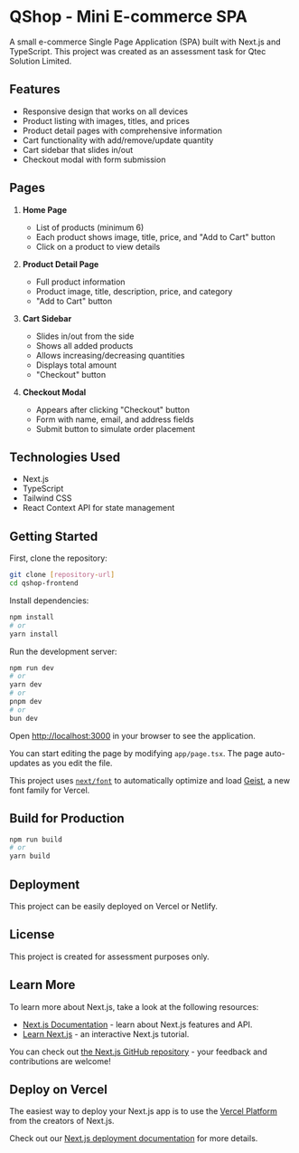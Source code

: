 # QShop - Mini E-commerce SPA

A small e-commerce Single Page Application (SPA) built with Next.js and TypeScript. This project was created as an assessment task for Qtec Solution Limited.

## Features

- Responsive design that works on all devices
- Product listing with images, titles, and prices
- Product detail pages with comprehensive information
- Cart functionality with add/remove/update quantity
- Cart sidebar that slides in/out
- Checkout modal with form submission

## Pages

1. **Home Page**
   - List of products (minimum 6)
   - Each product shows image, title, price, and "Add to Cart" button
   - Click on a product to view details

2. **Product Detail Page**
   - Full product information
   - Product image, title, description, price, and category
   - "Add to Cart" button

3. **Cart Sidebar**
   - Slides in/out from the side
   - Shows all added products
   - Allows increasing/decreasing quantities
   - Displays total amount
   - "Checkout" button

4. **Checkout Modal**
   - Appears after clicking "Checkout" button
   - Form with name, email, and address fields
   - Submit button to simulate order placement

## Technologies Used

- Next.js
- TypeScript
- Tailwind CSS
- React Context API for state management

## Getting Started

First, clone the repository:

```bash
git clone [repository-url]
cd qshop-frontend
```

Install dependencies:

```bash
npm install
# or
yarn install
```

Run the development server:

```bash
npm run dev
# or
yarn dev
# or
pnpm dev
# or
bun dev
```

Open [http://localhost:3000](http://localhost:3000) in your browser to see the application.

You can start editing the page by modifying `app/page.tsx`. The page auto-updates as you edit the file.

This project uses [`next/font`](https://nextjs.org/docs/app/building-your-application/optimizing/fonts) to automatically optimize and load [Geist](https://vercel.com/font), a new font family for Vercel.

## Build for Production

```bash
npm run build
# or
yarn build
```

## Deployment

This project can be easily deployed on Vercel or Netlify.

## License

This project is created for assessment purposes only.

## Learn More

To learn more about Next.js, take a look at the following resources:

- [Next.js Documentation](https://nextjs.org/docs) - learn about Next.js features and API.
- [Learn Next.js](https://nextjs.org/learn) - an interactive Next.js tutorial.

You can check out [the Next.js GitHub repository](https://github.com/vercel/next.js) - your feedback and contributions are welcome!

## Deploy on Vercel

The easiest way to deploy your Next.js app is to use the [Vercel Platform](https://vercel.com/new?utm_medium=default-template&filter=next.js&utm_source=create-next-app&utm_campaign=create-next-app-readme) from the creators of Next.js.

Check out our [Next.js deployment documentation](https://nextjs.org/docs/app/building-your-application/deploying) for more details.
